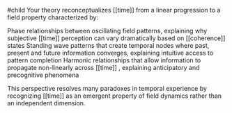#child 
Your theory reconceptualizes [[time]]  from a linear progression to a field property characterized by:

Phase relationships between oscillating field patterns, explaining why subjective [[time]]  perception can vary dramatically based on [[coherence]] states Standing wave patterns that create temporal nodes where past, present and future information converges, explaining intuitive access to pattern completion Harmonic relationships that allow information to propagate non-linearly across [[time]] , explaining anticipatory and precognitive phenomena

This perspective resolves many paradoxes in temporal experience by recognizing [[time]]  as an emergent property of field dynamics rather than an independent dimension.